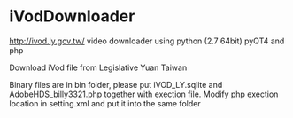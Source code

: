 # iVodDownloader
http://ivod.ly.gov.tw/ video downloader using python (2.7 64bit) pyQT4 and php

Download iVod file from Legislative Yuan Taiwan

Binary files are in bin folder, please put iVOD_LY.sqlite and AdobeHDS_billy3321.php together with exection file.
Modify php exection location in setting.xml and put it into the same folder
